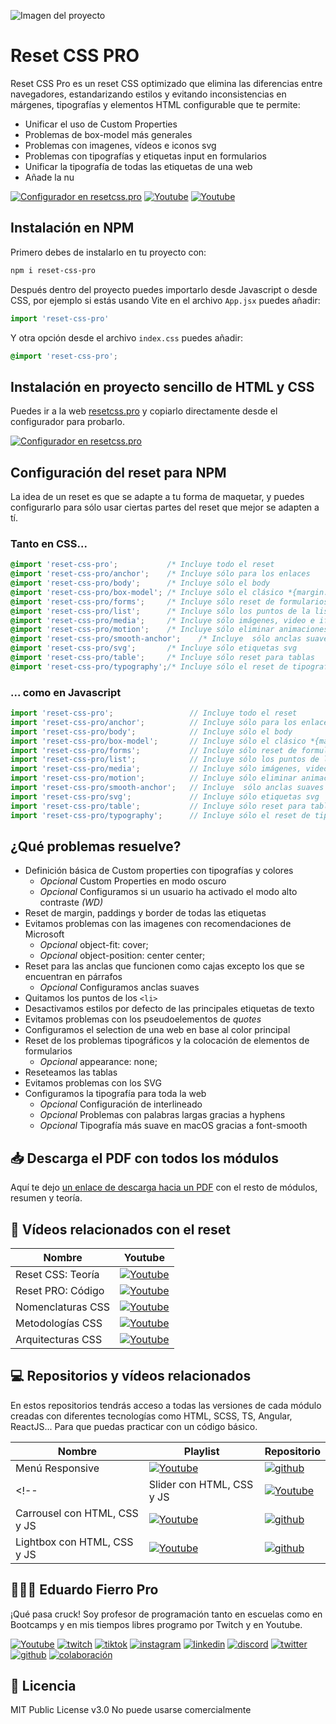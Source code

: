 ![Imagen del proyecto](https://github.com/eduardofierropro/Reset-CSS/blob/main/assets/home1.jpg)

# Reset CSS PRO

Reset CSS Pro es un reset CSS optimizado que elimina las diferencias entre navegadores, estandarizando estilos y evitando inconsistencias en márgenes, tipografías y elementos HTML configurable que te permite:

* Unificar el uso de Custom Properties
* Problemas de box-model más generales
* Problemas con imagenes, vídeos e iconos svg
* Problemas con tipografías y etiquetas input en formularios
* Unificar la tipografía de todas las etiquetas de una web
* Añade la nu

[![Configurador en resetcss.pro](https://img.shields.io/static/v1?label=&message=Ir%20en%20resetcss.pro&color=000000&style=for-the-badge)](https://resetcss.pro/)
[![Youtube](https://img.shields.io/static/v1?label=&message=aprender%20teoria&color=FF0000&logo=youtube&logoColor=white&style=for-the-badge)](https://youtu.be/bXqPNoYFK8w)
[![Youtube](https://img.shields.io/static/v1?label=&message=explicación%20del%20código&color=FF0000&logo=youtube&logoColor=white&style=for-the-badge)](https://youtu.be/Foieq2jTajE)

## Instalación en NPM

Primero debes de instalarlo en tu proyecto con:

```bash
npm i reset-css-pro 
```

Después dentro del proyecto puedes importarlo desde Javascript o desde CSS, por ejemplo si estás usando Vite en el archivo `App.jsx` puedes añadir:

```js
import 'reset-css-pro'
```

Y otra opción desde el archivo `index.css` puedes añadir:
```css
@import 'reset-css-pro';
```

## Instalación en proyecto sencillo de HTML y CSS
Puedes ir a la web [resetcss.pro](https://resetcss.pro) y copiarlo directamente desde el configurador para probarlo.

[![Configurador en resetcss.pro](https://img.shields.io/static/v1?label=&message=Ir%20en%20resetcss.pro&color=ffffff&style=for-the-badge)](https://resetcss.pro/)

## Configuración del reset para NPM
La idea de un reset es que se adapte a tu forma de maquetar, y puedes configurarlo para sólo usar ciertas partes del reset que mejor se adapten a tí.


### Tanto en CSS...
```css
@import 'reset-css-pro';           /* Incluye todo el reset                 */
@import 'reset-css-pro/anchor';    /* Incluye sólo para los enlaces         */
@import 'reset-css-pro/body';      /* Incluye sólo el body                  */
@import 'reset-css-pro/box-model'; /* Incluye sólo el clásico *{margin:0}   */
@import 'reset-css-pro/forms';     /* Incluye sólo reset de formularios     */
@import 'reset-css-pro/list';      /* Incluye sólo los puntos de la lista   */
@import 'reset-css-pro/media';     /* Incluye sólo imágenes, video e iframes*/
@import 'reset-css-pro/motion';    /* Incluye sólo eliminar animaciones en reduced-motion */
@import 'reset-css-pro/smooth-anchor';    /* Incluye  sólo anclas suaves    */
@import 'reset-css-pro/svg';       /* Incluye sólo etiquetas svg            */
@import 'reset-css-pro/table';     /* Incluye sólo reset para tablas        */
@import 'reset-css-pro/typography';/* Incluye sólo el reset de tipografías  */
```

### ... como en Javascript
```js
import 'reset-css-pro';                 // Incluye todo el reset                 
import 'reset-css-pro/anchor';          // Incluye sólo para los enlaces         
import 'reset-css-pro/body';            // Incluye sólo el body                  
import 'reset-css-pro/box-model';       // Incluye sólo el clásico *{margin:0}   
import 'reset-css-pro/forms';           // Incluye sólo reset de formularios     
import 'reset-css-pro/list';            // Incluye sólo los puntos de la lista   
import 'reset-css-pro/media';           // Incluye sólo imágenes, video e iframes
import 'reset-css-pro/motion';          // Incluye sólo eliminar animaciones en reduced-motion 
import 'reset-css-pro/smooth-anchor';   // Incluye  sólo anclas suaves    
import 'reset-css-pro/svg';             // Incluye sólo etiquetas svg            
import 'reset-css-pro/table';           // Incluye sólo reset para tablas        
import 'reset-css-pro/typography';      // Incluye sólo el reset de tipografías  
```

## ¿Qué problemas resuelve?

* Definición básica de Custom properties con tipografías y colores
  * *Opcional* Custom Properties en modo oscuro
  * *Opcional* Configuramos si un usuario ha activado el modo alto contraste *(WD)*
* Reset de margin, paddings y border de todas las etiquetas 
* Evitamos problemas con las imagenes con recomendaciones de Microsoft
  * *Opcional*  object-fit: cover;        
  * *Opcional*  object-position: center center;
* Reset para las anclas que funcionen como cajas excepto los que se encuentran en párrafos 
  * *Opcional* Configuramos anclas suaves 
* Quitamos los puntos de los `<li>` 
* Desactivamos estilos por defecto de las principales etiquetas de texto 
* Evitamos problemas con los pseudoelementos de *quotes* 
* Configuramos el selection de una web en base al color principal
* Reset de los problemas tipográficos y la colocación de elementos de formularios 
  * *Opcional*  appearance: none;
* Reseteamos las tablas 
* Evitamos problemas con los SVG 
* Configuramos la tipografía para toda la web
    * *Opcional* Configuración de interlineado
    * *Opcional* Problemas con palabras largas gracias a hyphens
    * *Opcional* Tipografía más suave en macOS gracias a font-smooth


## 📥 Descarga el PDF con todos los módulos
Aquí te dejo [un enlace de descarga hacia un PDF](https://eduardofierro.pro/descargas/modulos-de-una-web.pdf?utm_source=modulos-web&utm_medium=github&utm_campaign=descarga-pdf) con el resto de módulos, resumen y teoría.


## 🔴 Vídeos relacionados con el reset

| Nombre | Youtube |
|--|--|
|Reset CSS: Teoría|[![Youtube](https://img.shields.io/static/v1?label=&message=ver%20video&color=FF0000&logo=youtube&logoColor=white&style=for-the-badge)](https://youtu.be/bXqPNoYFK8w)|
|Reset PRO: Código|[![Youtube](https://img.shields.io/static/v1?label=&message=ver%20video&color=FF0000&logo=youtube&logoColor=white&style=for-the-badge)](https://youtu.be/Foieq2jTajE)|
|Nomenclaturas CSS|[![Youtube](https://img.shields.io/static/v1?label=&message=ver%20video&color=FF0000&logo=youtube&logoColor=white&style=for-the-badge)](https://youtu.be/lhEJkeCJ3As)|
|Metodologías CSS|[![Youtube](https://img.shields.io/static/v1?label=&message=ver%20video&color=FF0000&logo=youtube&logoColor=white&style=for-the-badge)](https://youtu.be/f0LpZoyY1gE)|
|Arquitecturas CSS|[![Youtube](https://img.shields.io/static/v1?label=&message=ver%20video&color=FF0000&logo=youtube&logoColor=white&style=for-the-badge)](https://youtu.be/tUldrlfIGb4)|


## 💻 Repositorios y vídeos relacionados

En estos repositorios tendrás acceso a todas las versiones de cada módulo creadas con diferentes tecnologías como HTML, SCSS, TS, Angular, ReactJS...
Para que puedas practicar con un código básico.

| Nombre | Playlist | Repositorio | 
|--|--|--|
|Menú Responsive |[![Youtube](https://img.shields.io/static/v1?label=&message=ver%2020en%20playlist&color=FF0000&logo=youtube&logoColor=white&style=for-the-badge)](https://www.youtube.com/playlist?list=PLJpymL0goBgFA5iTweWRejUhBP9TSSNnw)|[![github](https://img.shields.io/static/v1?label=&message=ver%20repo&color=171515&logo=github&logoColor=white&style=for-the-badge)](https://github.com/eduardofierropro/eduardofierropro-Como-crear-un-menu-hamburguesa-horizontal)|
<!-- |Slider con HTML, CSS y JS |[![Youtube](https://img.shields.io/static/v1?label=&message=ver%20en%20playlist&color=FF0000&logo=youtube&logoColor=white&style=for-the-badge)](XXXX)|[![github](https://img.shields.io/static/v1?label=&message=ver%20repo&color=171515&logo=github&logoColor=white&style=for-the-badge)](XXXX)|
|Carrousel con HTML, CSS y JS |[![Youtube](https://img.shields.io/static/v1?label=&message=ver%20en%20playlist&color=FF0000&logo=youtube&logoColor=white&style=for-the-badge)](XXXX)|[![github](https://img.shields.io/static/v1?label=&message=ver%20repo&color=171515&logo=github&logoColor=white&style=for-the-badge)](XXXX)|
|Lightbox con HTML, CSS y JS |[![Youtube](https://img.shields.io/static/v1?label=&message=ver%20en%20playlist&color=FF0000&logo=youtube&logoColor=white&style=for-the-badge)](XXXX)|[![github](https://img.shields.io/static/v1?label=&message=ver%20repo&color=171515&logo=github&logoColor=white&style=for-the-badge)](XXXX)| -->

## 👨🏻‍🏫 Eduardo Fierro Pro
 
¡Qué pasa cruck! Soy profesor de programación tanto en escuelas como en Bootcamps y en mis tiempos libres programo por Twitch y en Youtube.

[![Youtube](https://img.shields.io/static/v1?label=&message=youtube&color=FF0000&logo=youtube&logoColor=white&style=for-the-badge)](https://youtube.com/EduardoFierroPro?sub_confirmation=1)
[![twitch](https://img.shields.io/static/v1?label=&message=twitch&color=6441a5&logo=twitch&logoColor=white&style=for-the-badge)](https://twitch.tv/eduardofierropro)
[![tiktok](https://img.shields.io/static/v1?label=&message=tiktok&color=ff0050&logo=tiktok&logoColor=white&style=for-the-badge)](https://www.tiktok.com/@eduardofierro.pro?)
[![instagram](https://img.shields.io/static/v1?label=&message=instagram&color=5B51D8&logo=instagram&logoColor=white&style=for-the-badge)](https://instagram.com/eduardofierro.pro)
[![linkedin](https://img.shields.io/static/v1?label=&message=linkedin&color=0e76a8&logo=linkedin&logoColor=white&style=for-the-badge)](https://www.linkedin.com/in/eduardofierropro)
[![discord](https://img.shields.io/static/v1?label=&message=discord&color=7289da&logo=discord&logoColor=white&style=for-the-badge)](https://discord.gg/t4Txush)
[![twitter](https://img.shields.io/static/v1?label=&message=twitter&color=1DA1F2&logo=twitter&logoColor=white&style=for-the-badge)](https://twitter.com/edfierropro)
[![github](https://img.shields.io/static/v1?label=&message=github&color=171515&logo=github&logoColor=white&style=for-the-badge)](https://github.com/eduardofierropro)
[![colaboración](https://img.shields.io/static/v1?label=&message=MIS%20CURSOS&color=blue&logo=teach&logoColor=white&style=for-the-badge)](http://colaboracion.eduardofierro.pro)


## 📄 Licencia 

MIT Public License v3.0
No puede usarse comercialmente
